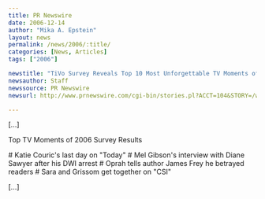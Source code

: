 ```yaml
---
title: PR Newswire
date: 2006-12-14
author: "Mika A. Epstein"
layout: news
permalink: /news/2006/:title/
categories: [News, Articles]
tags: ["2006"]

newstitle: "TiVo Survey Reveals Top 10 Most Unforgettable TV Moments of 2006 According to American TV Viewers  "
newsauthor: Staff
newssource: PR Newswire
newsurl: http://www.prnewswire.com/cgi-bin/stories.pl?ACCT=104&STORY=/www/story/12-14-2006/0004491249&EDATE=

---
```


[...]

Top TV Moments of 2006 Survey Results

\# Katie Couric's last day on "Today"
\# Mel Gibson's interview with Diane Sawyer after his DWI arrest
\# Oprah tells author James Frey he betrayed readers
\# Sara and Grissom get together on "CSI"

[...]
